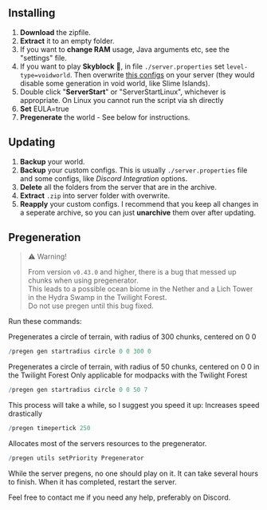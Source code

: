 ## Installing

1) **Download** the zipfile.
2) **Extract** it to an empty folder.
3) If you want to **change RAM** usage, Java arguments etc, see the "settings" file.
4) If you want to play **Skyblock** 🌌, in file `./server.properties` set `level-type=voidworld`. Then overwrite [this configs](https://github.com/Krutoy242/Enigmatica2Expert-Extended/tree/master/dev/skyblock_overrides) on your server (they would disable some generation in void world, like Slime Islands).
5) Double click "**ServerStart**" or "ServerStartLinux", whichever is appropriate.
	On Linux you cannot run the script via sh directly
5) **Set** EULA=true
6) **Pregenerate** the world - See below for instructions.



## Updating

1) **Backup** your world.
2) **Backup** your custom configs. This is usually `./server.properties` file and some configs, like *Discord Integration* options.
3) **Delete** all the folders from the server that are in the archive.
4) **Extract** `.zip` into server folder with overwrite.
7) **Reapply** your custom configs. I recommend that you keep all changes in a seperate archive, so you can just **unarchive** them over after updating.
	
	
	
## Pregeneration


> ⚠️ Warning!
> 
> From version `v0.43.0` and higher, there is a bug that messed up chunks when using pregenerator.  
> This leads to a possible ocean biome in the Nether and a Lich Tower in the Hydra Swamp in the Twilight Forest.   
> Do not use pregen until this bug fixed.


Run these commands:

Pregenerates a circle of terrain, with radius of 300 chunks, centered on 0 0
```r
/pregen gen startradius circle 0 0 300 0
```

Pregenerates a circle of terrain, with radius of 50 chunks, centered on 0 0 in the Twilight Forest
Only applicable for modpacks with the Twilight Forest
```r
/pregen gen startradius circle 0 0 50 7
```

This process will take a while, so I suggest you speed it up:
Increases speed drastically
```r
/pregen timepertick 250
```

Allocates most of the servers resources to the pregenerator.
```r
/pregen utils setPriority Pregenerator
```


While the server pregens, no one should play on it.
It can take several hours to finish. When it has completed,
restart the server.

Feel free to contact me if you need any help, preferably on Discord.